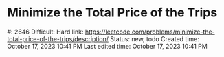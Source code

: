 # Minimize the Total Price of the Trips

#: 2646
Difficult: Hard
link: https://leetcode.com/problems/minimize-the-total-price-of-the-trips/description/
Status: new, todo
Created time: October 17, 2023 10:41 PM
Last edited time: October 17, 2023 10:41 PM